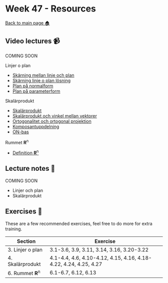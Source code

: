 # Week 47 - Resources

[Back to main page :house:](https://github.com/kokchun/Linjar-algebra-21)

## Video lectures :video_camera:

COMING SOON

Linjer o plan

- [Skärning mellan linje och plan](https://www.youtube.com/watch?v=mgBxXGzlYKo)
- [Skärning linje o plan lösning](https://www.youtube.com/watch?v=mgBxXGzlYKo)
- [Plan på normalform](https://www.youtube.com/watch?v=emq9ipd1eEg)
- [Plan på parameterform](https://www.youtube.com/watch?v=6Y3eFGMkfyc)

Skalärprodukt

- [Skalärprodukt](https://www.youtube.com/watch?v=ggqdzvyrKrI)
- [Skalärprodukt och vinkel mellan vektorer](https://www.youtube.com/watch?v=Y5b7sQ8OwSs)
- [Ortogonalitet och ortogonal projektion](https://www.youtube.com/watch?v=BIP-GB_HuEU&list=PL2w8yt28pgXrYD4BeDz12t0nWZVUY62-E&index=7)
- [Komposantuppdelning](https://www.youtube.com/watch?v=HHmelhsbpLk&list=PL2w8yt28pgXrYD4BeDz12t0nWZVUY62-E&index=8)
- [ON-bas](https://www.youtube.com/watch?v=T45UR7qGQqQ)


Rummet **R**<sup>n
- [Definition **R**<sup>n](https://www.youtube.com/watch?v=MSUMBkrqLdY)


## Lecture notes :book:

COMING SOON

- Linjer och plan
- Skalärprodukt

## Exercises :running:

These are a few recommended exercises, feel free to do more for extra training.

| Section               | Exercise                                                         |
| --------------------- | ---------------------------------------------------------------- |
| 3. Linjer o plan      | 3.1-3.6, 3.9, 3.11, 3.14, 3.16, 3.20-3.22                        |
| 4. Skalärprodukt      | 4.1-4.4, 4.6, 4.10-4.12, 4.15, 4.16, 4.18-4.22, 4.24, 4.25, 4.27 |
| 6. Rummet **R**<sup>n | 6.1-6.7, 6.12, 6.13                                              |
